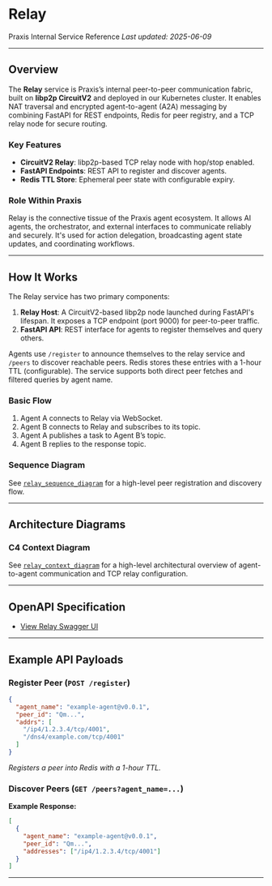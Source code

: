 # Relay

Praxis Internal Service Reference
*Last updated: 2025-06-09*

---

## Overview

The **Relay** service is Praxis’s internal peer-to-peer communication fabric, built on **libp2p CircuitV2** and deployed in our Kubernetes cluster. It enables NAT traversal and encrypted agent-to-agent (A2A) messaging by combining FastAPI for REST endpoints, Redis for peer registry, and a TCP relay node for secure routing.

### Key Features

* **CircuitV2 Relay**: libp2p-based TCP relay node with hop/stop enabled.
* **FastAPI Endpoints**: REST API to register and discover agents.
* **Redis TTL Store**: Ephemeral peer state with configurable expiry.


### Role Within Praxis

Relay is the connective tissue of the Praxis agent ecosystem. It allows AI agents, the orchestrator, and external interfaces to communicate reliably and securely. It's used for action delegation, broadcasting agent state updates, and coordinating workflows.

---

## How It Works

The Relay service has two primary components:

1. **Relay Host**: A CircuitV2-based libp2p node launched during FastAPI's lifespan. It exposes a TCP endpoint (port 9000) for peer-to-peer traffic.
2. **FastAPI API**: REST interface for agents to register themselves and query others.

Agents use `/register` to announce themselves to the relay service and `/peers` to discover reachable peers. Redis stores these entries with a 1-hour TTL (configurable). The service supports both direct peer fetches and filtered queries by agent name.


### Basic Flow

1. Agent A connects to Relay via WebSocket.
2. Agent B connects to Relay and subscribes to its topic.
3. Agent A publishes a task to Agent B’s topic.
4. Agent B replies to the response topic.

### Sequence Diagram

See [`relay_sequence_diagram`](images/diagrams/relay_service_sequence.png) for a high-level peer registration and discovery flow.

---

## Architecture Diagrams

### C4 Context Diagram

See [`relay_context_diagram`](images/diagrams/relay_service_context.png) for a high-level architectural overview of agent-to-agent communication and TCP relay configuration.

---

## OpenAPI Specification

* [View Relay Swagger UI](https://relay-service.dev.prxs.ai/docs#/)

---

## Example API Payloads

### Register Peer (`POST /register`)

```json
{
  "agent_name": "example-agent@v0.0.1",
  "peer_id": "Qm...",
  "addrs": [
    "/ip4/1.2.3.4/tcp/4001",
    "/dns4/example.com/tcp/4001"
  ]
}
```

*Registers a peer into Redis with a 1-hour TTL.*

### Discover Peers (`GET /peers?agent_name=...`)

**Example Response:**

```json
[
  {
    "agent_name": "example-agent@v0.0.1",
    "peer_id": "Qm...",
    "addresses": ["/ip4/1.2.3.4/tcp/4001"]
  }
]
```

---
